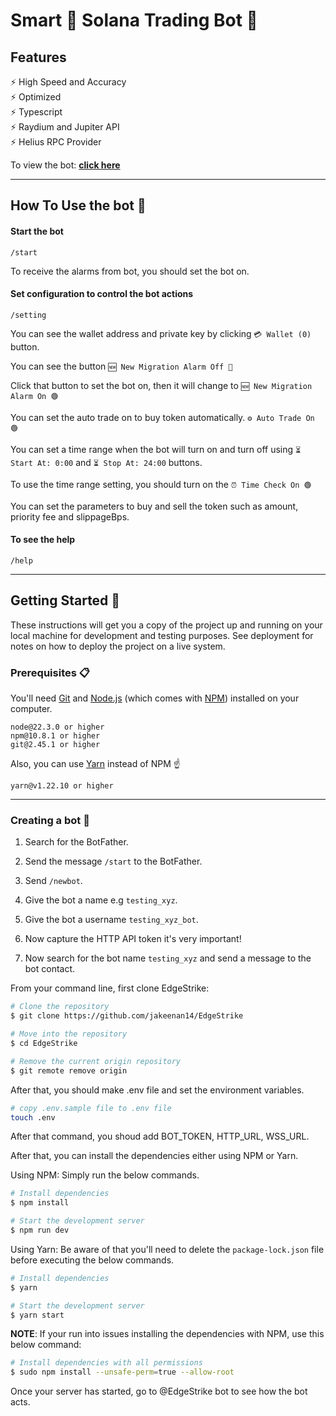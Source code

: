 # Smart 🦊 Solana Trading Bot 🎯

## Features

⚡️ High Speed and Accuracy\
⚡️ Optimized\
⚡️ Typescript\
⚡️ Raydium and Jupiter API\
⚡️ Helius RPC Provider

To view the bot: **[click here](https://web.telegram.org/k/#@Smart_SOL_Trading_Bot)**

---

## How To Use the bot 🔧

#### Start the bot

```
/start
```

To receive the alarms from bot, you should set the bot on.

#### Set configuration to control the bot actions

```
/setting
```

You can see the wallet address and private key by clicking `💳 Wallet (0)` button.

You can see the button `🆕 New Migration Alarm Off 🔴`

Click that button to set the bot on, then it will change to `🆕 New Migration Alarm On 🟢`

You can set the auto trade on to buy token automatically. `⚙ Auto Trade On 🟢`

You can set a time range when the bot will turn on and turn off using `⏳ Start At: 0:00` and `⏳ Stop At: 24:00` buttons.

To use the time range setting, you should turn on the `⏰ Time Check On 🟢`

You can set the parameters to buy and sell the token such as amount, priority fee and slippageBps.

#### To see the help

```
/help
```

---

## Getting Started 🚀

These instructions will get you a copy of the project up and running on your local machine for development and testing purposes. See deployment for notes on how to deploy the project on a live system.

### Prerequisites 📋

You'll need [Git](https://git-scm.com) and [Node.js](https://nodejs.org/en/download/) (which comes with [NPM](http://npmjs.com)) installed on your computer.

```
node@22.3.0 or higher
npm@10.8.1 or higher
git@2.45.1 or higher
```

Also, you can use [Yarn](https://yarnpkg.com/) instead of NPM ☝️

```
yarn@v1.22.10 or higher
```

---

### Creating a bot 🤖

<!-- [<img src="img/botfather.png" width="400"/>](img/botfather.png) -->

1. Search for the BotFather.

2. Send the message `/start` to the BotFather.

3. Send `/newbot`.

4. Give the bot a name e.g `testing_xyz`.

5. Give the bot a username `testing_xyz_bot`.

6. Now capture the HTTP API token it's very important!

<!-- [<img src="img/bot.png" width="400"/>](img/bot.png) -->

7. Now search for the bot name `testing_xyz` and send a message to the bot contact.

From your command line, first clone EdgeStrike:

```bash
# Clone the repository
$ git clone https://github.com/jakeenan14/EdgeStrike

# Move into the repository
$ cd EdgeStrike

# Remove the current origin repository
$ git remote remove origin
```

After that, you should make .env file and set the environment variables.

```bash
# copy .env.sample file to .env file
touch .env
```

After that command, you shoud add BOT_TOKEN, HTTP_URL, WSS_URL.

After that, you can install the dependencies either using NPM or Yarn.

Using NPM: Simply run the below commands.

```bash
# Install dependencies
$ npm install

# Start the development server
$ npm run dev
```

Using Yarn: Be aware of that you'll need to delete the `package-lock.json` file before executing the below commands.

```bash
# Install dependencies
$ yarn

# Start the development server
$ yarn start
```

**NOTE**:
If your run into issues installing the dependencies with NPM, use this below command:

```bash
# Install dependencies with all permissions
$ sudo npm install --unsafe-perm=true --allow-root
```

Once your server has started, go to @EdgeStrike bot to see how the bot acts.
